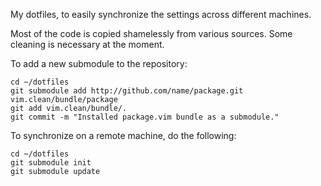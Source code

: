 My dotfiles, to easily synchronize the settings across different machines.

Most of the code is copied shamelessly from various sources. Some cleaning is
necessary at the moment.

To add a new submodule to the repository:

    cd ~/dotfiles
    git submodule add http://github.com/name/package.git vim.clean/bundle/package
    git add vim.clean/bundle/.
    git commit -m "Installed package.vim bundle as a submodule."
  

To synchronize on a remote machine, do the following:

    cd ~/dotfiles
    git submodule init
    git submodule update

